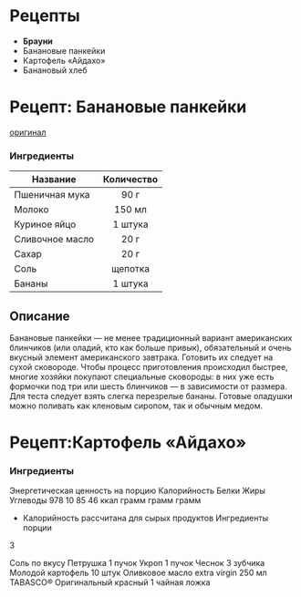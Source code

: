 # Рецепты

- **Брауни**
- Банановые панкейки
- Картофель «Айдахо»
- Банановый хлеб

# Рецепт: Банановые панкейки
[оригинал](https://eda.ru/recepty/zavtraki/bananovie-pankejki-35975)

### Ингредиенты
| Название        	| Количество    |
| -------------   	|:-------------:|
| Пшеничная мука  	| 90 г 			|
| Молоко  			| 150 мл 		|
| Куриное яйцо		| 1 штука 		|
| Сливочное масло            | 20 г  |
| Сахар                               | 20 г  |
| Соль                                 | щепотка    |
| Бананы                             | 1 штука     |

## Описание
Банановые панкейки — не менее традиционный вариант американских блинчиков (или оладий, кто как больше привык), обязательный и очень вкусный элемент американского завтрака. Готовить их следует на сухой сковороде. Чтобы процесс приготовления происходил быстрее, многие хозяйки покупают специальные сковороды: в них уже есть формочки под три или шесть блинчиков — в зависимости от размера. Для теста следует взять слегка перезрелые бананы. Готовые оладушки можно поливать как кленовым сиропом, так и обычным медом.

# Рецепт:Картофель «Айдахо»

### Ингредиенты

Энергетическая ценность на порцию
Калорийность
Белки
Жиры
Углеводы
978
10
85
46
ккал
грамм
грамм
грамм
* Калорийность рассчитана для сырых продуктов
Ингредиенты
порции

3

Соль
по вкусу
Петрушка
1 пучок
Укроп
1 пучок
Чеснок
3 зубчика
Молодой картофель
10 штук
Оливковое масло extra virgin
250 мл
TABASCO® Оригинальный красный
1 чайная ложка